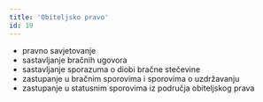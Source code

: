 ```yaml
---
title: 'Obiteljsko pravo'
id: 19
---
```


* pravno savjetovanje
* sastavljanje bračnih ugovora
* sastavljanje sporazuma o diobi bračne stečevine
* zastupanje u bračnim sporovima i sporovima o uzdržavanju
* zastupanje u statusnim sporovima iz područja obiteljskog prava
